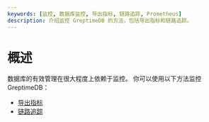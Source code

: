 ```yaml
---
keywords: [监控, 数据库监控, 导出指标, 链路追踪, Prometheus]
description: 介绍监控 GreptimeDB 的方法，包括导出指标和链路追踪。
---
```


# 概述

数据库的有效管理在很大程度上依赖于监控。
你可以使用以下方法监控 GreptimeDB：

- [导出指标](export-metrics.md)
- [链路追踪](tracing.md)

